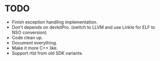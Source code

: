 # TODO

- Finish exception handling implementation.
- Don't depends on devkitPro. (switch to LLVM and use Linkle for ELF to NSO conversion)
- Code clean up.
- Document everything.
- Make it more C++ like.
- Support rtld from old SDK variants.
